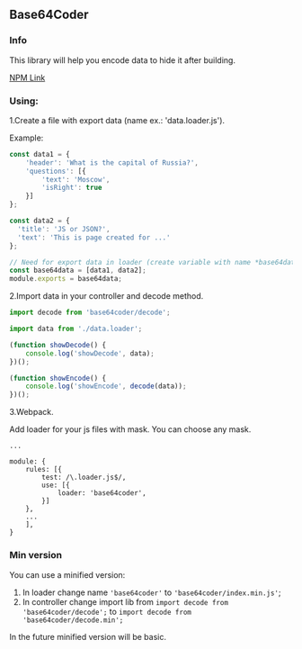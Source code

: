 ## Base64Coder

### Info
This library will help you encode data to hide it after building.

[NPM Link](https://www.npmjs.com/package/base64coder)

### Using:
1.Create a file with export data (name ex.: 'data.loader.js').

Example:
```javascript
const data1 = {
    'header': 'What is the capital of Russia?',
    'questions': [{
        'text': 'Moscow',
        'isRight': true
    }]
};

const data2 = {
  'title': 'JS or JSON?',
  'text': 'This is page created for ...'
};

// Need for export data in loader (create variable with name *base64data*)
const base64data = [data1, data2];
module.exports = base64data;
```

2.Import data in your controller and decode method.
```javascript
import decode from 'base64coder/decode';

import data from './data.loader';

(function showDecode() {
    console.log('showDecode', data);
})();

(function showEncode() {
    console.log('showEncode', decode(data));
})();
```

3.Webpack.

Add loader for your js files with mask. You can choose any mask.

```none
...

module: {
    rules: [{
        test: /\.loader.js$/,
        use: [{
            loader: 'base64coder',
        }]
    },
    ...
    ],
}
```

### Min version
You can use a minified version:
1. In loader change name ```'base64coder'``` to ```'base64coder/index.min.js'```;
2. In controller change import lib from ```import decode from 'base64coder/decode';``` to ```import decode from 'base64coder/decode.min';```

In the future minified version will be basic.
